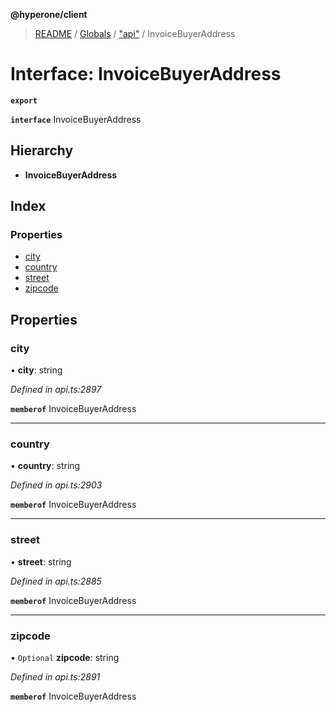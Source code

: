 **@hyperone/client**

> [README](../README.md) / [Globals](../globals.md) / ["api"](../modules/_api_.md) / InvoiceBuyerAddress

# Interface: InvoiceBuyerAddress

**`export`** 

**`interface`** InvoiceBuyerAddress

## Hierarchy

* **InvoiceBuyerAddress**

## Index

### Properties

* [city](_api_.invoicebuyeraddress.md#city)
* [country](_api_.invoicebuyeraddress.md#country)
* [street](_api_.invoicebuyeraddress.md#street)
* [zipcode](_api_.invoicebuyeraddress.md#zipcode)

## Properties

### city

•  **city**: string

*Defined in api.ts:2897*

**`memberof`** InvoiceBuyerAddress

___

### country

•  **country**: string

*Defined in api.ts:2903*

**`memberof`** InvoiceBuyerAddress

___

### street

•  **street**: string

*Defined in api.ts:2885*

**`memberof`** InvoiceBuyerAddress

___

### zipcode

• `Optional` **zipcode**: string

*Defined in api.ts:2891*

**`memberof`** InvoiceBuyerAddress
